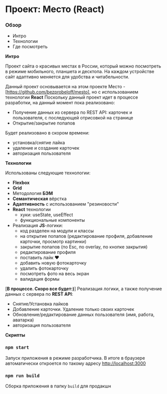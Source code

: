 # Проект: Место (React)

### Обзор
* Интро
* Технологии
* Где посмотреть

**Интро**

Проект сайта о красивых местах в России, который можно посмотреть в режиме мобильного, планшета и десктопа.
На каждом устройстве сайт адаптивно меняется для удобства и читабельности.

Данный проект основывается на этом проекте Место - [https://github.com/bezprobeloff/mesto], но с использованием технологии __React__
Поскольку данный проект идет в процессе разработки, на данный момент пока реализовано:

* Получение данных из сервера по REST API:
карточек и пользователя, с последующей отрисовкой на странице
* Открытие/закрытие попапов

Будет реализовано в скором времени:

* установка/снятие лайка
* удаление и создание карточек
* авторизация пользователя

**Технологии**

Использованы следующие технологии:

* __Flexbox__
* __Grid__
* Методология __БЭМ__
* __Семантическая__ вёрстка
* __Адаптивность__ с использованием "резиновости"
* __React__ технологии
  * хуки: useState, useEffect
  * функциональные компоненты
* Реализация __JS__-логики:
  * код разделен на модули и классы
  * на открытие попапов (редактирование профиля, добавление карточки, просмотр картинки)
  * закрытие попапов (по Esc, по overlay, по кнопке закрытия)
  * редактирование профиля
  * поставить лайк &hearts;
  * добавить новую фотокарточку
  * удалить фотокарточку
  * посмотреть фото на весь экран
  * валидация формы

 [__В процессе. Скоро все будет:)__]
 Реализация логики, а также получение данных с сервера по __REST API__:
  * Снятие/Установка лайков
  * Добавление карточки. Удаление только своих карточек
  * Обновление/редактирование данных пользователя (имя, работа, аватарка)
  * авторизация пользователя

**Скрипты**

###  `npm start`
Запуск приложения в режиме разработчика. В итоге в браузере автоматически откроется по такому адресу [http://localhost:3000](http://localhost:3000)

### `npm run build`

Сборка приложения в папку `build` для продакшн
